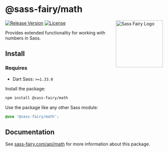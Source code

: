 # @sass-fairy/math

<a href="https://sass-fairy.com/"><img src="https://sass-fairy.com/img/logo.svg" alt="Sass Fairy Logo" width="150" align="right" /></a>

[![Release Version](https://img.shields.io/npm/v/@sass-fairy/math.svg)](https://www.npmjs.com/package/@sass-fairy/math)
[![License](https://img.shields.io/badge/License-MIT-blue.svg)](https://opensource.org/licenses/MIT)

Provides extended functionality for working with numbers in Sass.

## Install

### Requires

* Dart Sass: `>=1.33.0`

Install the package:

```bash
npm install @sass-fairy/math
```

Use the package like any other Sass module:

```scss
@use '@sass-fairy/math';
```

## Documentation

See [sass-fairy.com/api/math](http://sass-fairy.com/api/math) for more information about this package.
